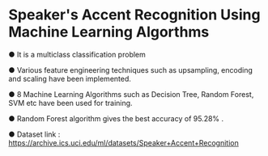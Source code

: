 # Speaker's Accent Recognition Using Machine Learning Algorthms

●	It is a multiclass classification problem

●   Various feature engineering techniques such as upsampling, encoding and scaling have been implemented.

●   8 Machine Learning Algorithms such as Decision Tree, Random Forest, SVM etc have been used for training.

●   Random Forest algorithm gives the best accuracy of 95.28% .


●   Dataset link : https://archive.ics.uci.edu/ml/datasets/Speaker+Accent+Recognition